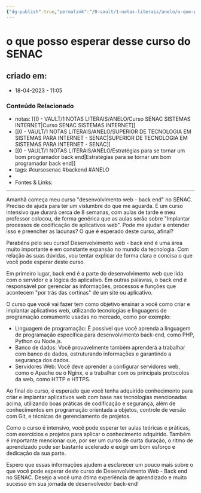 ```yaml
---
{"dg-publish":true,"permalink":"/0-vault/1-notas-literais/anelo/o-que-posso-esperar-desse-curso-do-senac/","tags":["cursosenac","backend","ANELO"],"dgHomeLink":true,"dgShowLocalGraph":true,"dgShowFileTree":true,"dgEnableSearch":true}
---
```


# o que posso esperar desse curso do SENAC

## criado em: 
-  18-04-2023 - 11:05

### Conteúdo Relacionado
- notas: [[0 - VAULT/1 NOTAS LITERAIS/ANELO/Curso SENAC SISTEMAS INTERNET\|Curso SENAC SISTEMAS INTERNET]] 
- [[0 - VAULT/1 NOTAS LITERAIS/ANELO/SUPERIOR DE TECNOLOGIA EM SISTEMAS PARA INTERNET - SENAC\|SUPERIOR DE TECNOLOGIA EM SISTEMAS PARA INTERNET - SENAC]] 
- [[0 - VAULT/1 NOTAS LITERAIS/ANELO/Estratégias para se tornar um bom programador back end\|Estratégias para se tornar um bom programador back end]]
- tags: #cursosenac #backend #ANELO 
- 
- Fontes & Links: 

---

Amanhã começa meu curso "desenvolvimento web - back end" no SENAC. Preciso de ajuda para ter um vislumbre do que me aguarda. É um curso intensivo que durará cerca de 8 semanas, com aulas de tarde e meu professor colocou, de forma genérica que as aulas serão sobre "Implantar processos de codificação de aplicativos web". Pode me ajudar a entender isso e preencher as lacunas? O que é esperado deste curso, afinal?

Parabéns pelo seu curso! Desenvolvimento web - back end é uma área muito importante e em constante expansão no mundo da tecnologia. Com relação às suas dúvidas, vou tentar explicar de forma clara e concisa o que você pode esperar deste curso.

Em primeiro lugar, back end é a parte do desenvolvimento web que lida com o servidor e a lógica do aplicativo. Em outras palavras, o back end é responsável por gerenciar as informações, processos e funções que acontecem "por trás das cortinas" de um site ou aplicativo.

O curso que você vai fazer tem como objetivo ensinar a você como criar e implantar aplicativos web, utilizando tecnologias e linguagens de programação comumente usadas no mercado, como por exemplo:

-   Linguagem de programação: É possível que você aprenda a linguagem de programação específica para desenvolvimento back-end, como PHP, Python ou Node.js.
-   Banco de dados: Você provavelmente também aprenderá a trabalhar com banco de dados, estruturando informações e garantindo a segurança dos dados.
-   Servidores Web: Você deve aprender a configurar servidores web, como o Apache ou o Nginx, e a trabalhar com os principais protocolos da web, como HTTP e HTTPS.

Ao final do curso, é esperado que você tenha adquirido conhecimento para criar e implantar aplicativos web com base nas tecnologias mencionadas acima, utilizando boas práticas de codificação e segurança, além de conhecimentos em programação orientada a objetos, controle de versão com Git, e técnicas de gerenciamento de projetos.

Como o curso é intensivo, você pode esperar ter aulas teóricas e práticas, com exercícios e projetos para aplicar o conhecimento adquirido. Também é importante mencionar que, por ser um curso de curta duração, o ritmo de aprendizado pode ser bastante acelerado e exigir um bom esforço e dedicação da sua parte.

Espero que essas informações ajudem a esclarecer um pouco mais sobre o que você pode esperar deste curso de Desenvolvimento Web - Back end no SENAC. Desejo a você uma ótima experiência de aprendizado e muito sucesso em sua jornada de desenvolvedor back-end!